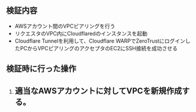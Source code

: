 
## 検証内容
- AWSアカウント間のVPCピアリングを行う
- リクエスタのVPC内にCloudflaredのインスタンスを起動
- Cloudflare Tunnelを利用して、Cloudflare WARPでZeroTrustにログインしたPCからVPCピアリングのアクセプタのEC2にSSH接続を成功させる

## 検証時に行った操作
1. 適当なAWSアカウントに対してVPCを新規作成する。
	- 